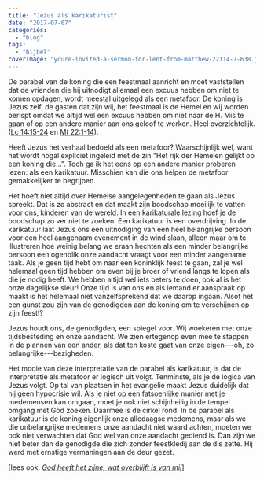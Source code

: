 ```yaml
---
title: "Jezus als karikaturist"
date: "2017-07-07"
categories: 
  - "blog"
tags: 
  - "bijbel"
coverImage: "youre-invited-a-sermon-for-lent-from-matthew-22114-7-638.jpg"
---
```


De parabel van de koning die een feestmaal aanricht en moet vaststellen dat de vrienden die hij uitnodigt allemaal een excuus hebben om niet te komen opdagen, wordt meestal uitgelegd als een metafoor. De koning is Jezus zelf, de gasten dat zijn wij, het feestmaal is de Hemel en wij worden berispt omdat we altijd wel een excuus hebben om niet naar de H. Mis te gaan of op een andere manier aan ons geloof te werken. Heel overzichtelijk. ([Lc 14:15-24](https://rkbijbel.nl/kbs/bijbel/neovulgaat/willibrord1975/lucas/14) en [Mt 22:1-14](https://rkbijbel.nl/kbs/bijbel/neovulgaat/willibrord1975/matteus/22)).

Heeft Jezus het verhaal bedoeld als een metafoor? Waarschijnlijk wel, want het wordt nogal expliciet ingeleid met de zin "Het rijk der Hemelen gelijkt op een koning die…". Toch ga ik het eens op een andere manier proberen lezen: als een karikatuur. Misschien kan die ons helpen de metafoor gemakkelijker te begrijpen.

Het hoeft niet altijd over Hemelse aangelegenheden te gaan als Jezus spreekt. Dat is zo abstract en dat maakt zijn boodschap moeilijk te vatten voor ons, kinderen van de wereld. In een karikaturale lezing hoef je de boodschap zo ver niet te zoeken. Een karikatuur is een overdrijving. In de karikatuur laat Jezus ons een uitnodiging van een heel belangrijke persoon voor een heel aangenaam evenement in de wind slaan, alleen maar om te illustreren hoe weinig belang we eraan hechten als een minder belangrijke persoon een ogenblik onze aandacht vraagt voor een minder aangename taak. Als je geen tijd hebt om naar een koninklijk feest te gaan, zal je wel helemaal geen tijd hebben om even bij je broer of vriend langs te lopen als die je nodig heeft. We hebben altijd wel iets beters te doen, ook al is het onze dagelijkse sleur! Onze tijd is van ons en als iemand er aanspraak op maakt is het helemaal niet vanzelfsprekend dat we daarop ingaan. Alsof het een gunst zou zijn van de genodigden aan de koning om te verschijnen op zijn feest!?

Jezus houdt ons, de genodigden, een spiegel voor. Wij woekeren met onze tijdsbesteding en onze aandacht. We zien ertegenop even mee te stappen in de plannen van een ander, als dat ten koste gaat van onze eigen---oh, zo belangrijke---bezigheden.

Het mooie van deze interpretatie van de parabel als karikatuur, is dat de interpretatie als metafoor er logisch uit volgt. Tenminste, als je de logica van Jezus volgt. Op tal van plaatsen in het evangelie maakt Jezus duidelijk dat hij geen hypocrisie wil. Als je niet op een fatsoenlijke manier met je medemensen kan omgaan, moet je ook niet schijnheilig in de tempel omgang met God zoeken. Daarmee is de cirkel rond. In de parabel als karikatuur is de koning eigenlijk onze alledaagse medemens, maar als we die onbelangrijke medemens onze aandacht niet waard achten, moeten we ook niet verwachten dat God wel van onze aandacht gediend is. Dan zijn we niet beter dan de genodigde die zich zonder feestkledij aan de dis zette. Hij werd met ernstige vermaningen aan de deur gezet.

\[lees ook: [_God heeft het zijne, wat overblijft is van mij_](/blog/god-heeft-het-zijne-wat-overblijft-is-van-mij/)\]
